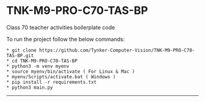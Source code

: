 # TNK-M9-PRO-C70-TAS-BP

Class 70 teacher activities boilerplate code

To run the project follow the below commands:

```
* git clone https://github.com/Tynker-Computer-Vision/TNK-M9-PRO-C70-TAS-BP.git
* cd TNK-M9-PRO-C70-TAS-BP
* python3 -m venv myenv
* source myenv/bin/activate ( For Linux & Mac )
* myenv/Scripts/activate.bat ( Windows )
* pip install -r requirements.txt
* python3 main.py
```

---
